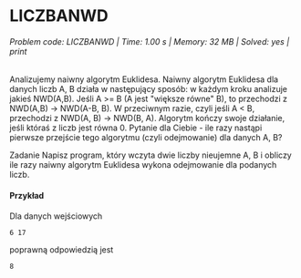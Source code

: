 # LICZBANWD
###### Problem code: LICZBANWD \| Time: 1.00 s \| Memory: 32 MB \| Solved: yes \| print

Analizujemy naiwny algorytm Euklidesa. Naiwny algorytm Euklidesa dla danych liczb A, B działa w następujący sposób: w każdym kroku analizuje jakieś NWD(A,B). Jeśli A >= B (A jest "większe równe" B), to przechodzi z NWD(A,B) -> NWD(A-B, B). W przeciwnym razie, czyli jeśli A < B, przechodzi z NWD(A, B) -> NWD(B, A). Algorytm kończy swoje działanie, jeśli któraś z liczb jest równa 0. Pytanie dla Ciebie - ile razy nastąpi pierwsze przejście tego algorytmu (czyli odejmowanie) dla danych A, B?

Zadanie
Napisz program, który wczyta dwie liczby nieujemne A, B i obliczy ile razy naiwny algorytm Euklidesa wykona odejmowanie dla podanych liczb.
#### Przykład
Dla danych wejściowych

```
6 17
```
poprawną odpowiedzią jest
```
8
```
